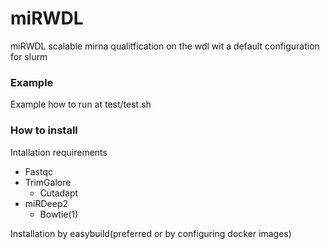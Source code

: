 # miRWDL
miRWDL scalable mirna qualitfication on the wdl wit a default configuration for slurm

### Example
Example how to run at test/test.sh

### How to install

Intallation requirements 

 - Fastqc
 - TrimGalore
    - Cutadapt
 - miRDeep2
    - Bowtie(1)

Installation by easybuild(preferred or by configuring docker images)
